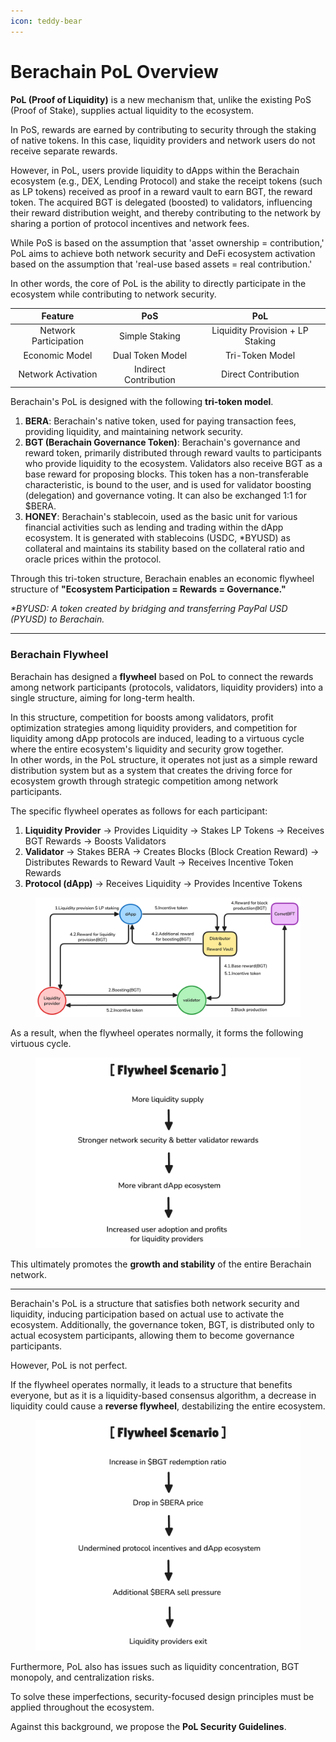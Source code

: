 ```yaml
---
icon: teddy-bear
---
```


# Berachain PoL Overview

**PoL (Proof of Liquidity)** is a new mechanism that, unlike the existing PoS (Proof of Stake), supplies actual liquidity to the ecosystem.

In PoS, rewards are earned by contributing to security through the staking of native tokens. In this case, liquidity providers and network users do not receive separate rewards.

However, in PoL, users provide liquidity to dApps within the Berachain ecosystem (e.g., DEX, Lending Protocol) and stake the receipt tokens (such as LP tokens) received as proof in a reward vault to earn BGT, the reward token. The acquired BGT is delegated (boosted) to validators, influencing their reward distribution weight, and thereby contributing to the network by sharing a portion of protocol incentives and network fees.

While PoS is based on the assumption that 'asset ownership = contribution,' PoL aims to achieve both network security and DeFi ecosystem activation based on the assumption that 'real-use based assets = real contribution.'

In other words, the core of PoL is the ability to directly participate in the ecosystem while contributing to network security.

|        Feature        |          PoS          |                PoL               |
| :-------------------: | :-------------------: | :------------------------------: |
| Network Participation |     Simple Staking    | Liquidity Provision + LP Staking |
|     Economic Model    |    Dual Token Model   |          Tri-Token Model         |
|   Network Activation  | Indirect Contribution |        Direct Contribution       |

Berachain's PoL is designed with the following **tri-token model**.

1. **BERA**: Berachain's native token, used for paying transaction fees, providing liquidity, and maintaining network security.
2. **BGT (Berachain Governance Token)**: Berachain's governance and reward token, primarily distributed through reward vaults to participants who provide liquidity to the ecosystem. Validators also receive BGT as a base reward for proposing blocks. This token has a non-transferable characteristic, is bound to the user, and is used for validator boosting (delegation) and governance voting. It can also be exchanged 1:1 for $BERA.
3. **HONEY**: Berachain's stablecoin, used as the basic unit for various financial activities such as lending and trading within the dApp ecosystem. It is generated with stablecoins (USDC, \*BYUSD) as collateral and maintains its stability based on the collateral ratio and oracle prices within the protocol.

Through this tri-token structure, Berachain enables an economic flywheel structure of **"Ecosystem Participation = Rewards = Governance."**

_\*BYUSD: A token created by bridging and transferring PayPal USD (PYUSD) to Berachain._

***

### Berachain Flywheel <a href="#id-2.2" id="id-2.2"></a>

Berachain has designed a **flywheel** based on PoL to connect the rewards among network participants (protocols, validators, liquidity providers) into a single structure, aiming for long-term health.

In this structure, competition for boosts among validators, profit optimization strategies among liquidity providers, and competition for liquidity among dApp protocols are induced, leading to a virtuous cycle where the entire ecosystem's liquidity and security grow together.\
In other words, in the PoL structure, it operates not just as a simple reward distribution system but as a system that creates the driving force for ecosystem growth through strategic competition among network participants.

The specific flywheel operates as follows for each participant:

1. **Liquidity Provider** → Provides Liquidity → Stakes LP Tokens → Receives BGT Rewards → Boosts Validators
2. **Validator** → Stakes BERA → Creates Blocks (Block Creation Reward) → Distributes Rewards to Reward Vault → Receives Incentive Token Rewards
3. **Protocol (dApp)** → Receives Liquidity → Provides Incentive Tokens

<figure><img src=".gitbook/assets/image (7).png" alt=""><figcaption></figcaption></figure>

As a result, when the flywheel operates normally, it forms the following virtuous cycle.

<figure><img src=".gitbook/assets/image (2).png" alt=""><figcaption></figcaption></figure>

This ultimately promotes the **growth and stability** of the entire Berachain network.

***

Berachain's PoL is a structure that satisfies both network security and liquidity, inducing participation based on actual use to activate the ecosystem. Additionally, the governance token, BGT, is distributed only to actual ecosystem participants, allowing them to become governance participants.

However, PoL is not perfect.

If the flywheel operates normally, it leads to a structure that benefits everyone, but as it is a liquidity-based consensus algorithm, a decrease in liquidity could cause a **reverse flywheel**, destabilizing the entire ecosystem.

<figure><img src=".gitbook/assets/image (3).png" alt=""><figcaption></figcaption></figure>

Furthermore, PoL also has issues such as liquidity concentration, BGT monopoly, and centralization risks.

To solve these imperfections, security-focused design principles must be applied throughout the ecosystem.

Against this background, we propose the **PoL Security Guidelines**.
